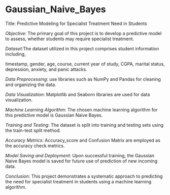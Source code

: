# Gaussian_Naive_Bayes

Title: Predictive Modeling for Specialist Treatment Need in Students

*Objective*: The primary goal of this project is to develop a predictive model to assess, whether students may require specialist treatment.


*Dataset*:The dataset utilized in this project comprises student information including,

timestamp, gender, age, course, current year of study, CGPA, 
marital status, depression, anxiety, and panic attacks.

*Data Preprocessing*:
use libraries such as NumPy and Pandas for cleaning and organizing the data. 

*Data Visualization*:
Matplotlib and Seaborn libraries are used for data visualization.


*Machine Learning Algorithm*:
The chosen machine learning algorithm for this predictive model is Gaussian Naive Bayes. 

*Training and Testing*:
The dataset is split into training and testing sets using the train-test split method. 


*Accuracy Metrics*:
Accuracy_score and Confusion Matrix are employed as the accuracy check metrics. 

*Model Saving and Deployment*:
Upon successful training, the Gaussian Naive Bayes model is saved for future use of prediction of new incoming data. 

*Conclusion*: This project demonstrates a systematic approach to predicting the need for specialist treatment in students using a machine learning algorithm.
